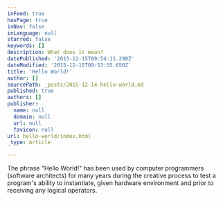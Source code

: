 ```yaml
---
inFeed: true
hasPage: true
inNav: false
inLanguage: null
starred: false
keywords: []
description: What does it mean?
datePublished: '2015-12-15T09:54:11.290Z'
dateModified: '2015-12-15T09:53:55.650Z'
title: 'Hello World!'
author: []
sourcePath: _posts/2015-12-14-hello-world.md
published: true
authors: []
publisher:
  name: null
  domain: null
  url: null
  favicon: null
url: hello-world/index.html
_type: Article

---
```

The phrase "Hello World!" has been used by computer programmers (software architects) for many years during the creative process to test a program's ability to instantiate, given hardware environment and prior to receiving any logical operators.